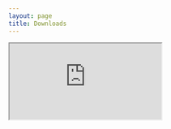 ```yaml
---
layout: page
title: Downloads
---
```


<iframe src="http://oss.linn.co.uk/trac/wiki/DownloadKazoo"></iframe>
